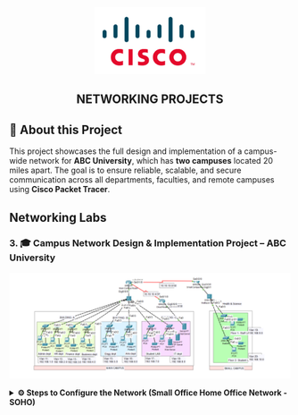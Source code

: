 <p align="center">
    <img src="./cisco-logo.png" alt="Logo" width="200">
</p>

<h2 align="center"> NETWORKING PROJECTS</h2>

## 📝 About this Project

This project showcases the full design and implementation of a campus-wide network for **ABC University**, which has **two campuses** located 20 miles apart. The goal is to ensure reliable, scalable, and secure communication across all departments, faculties, and remote campuses using **Cisco Packet Tracer**.

## Networking Labs

### 3. 🎓 Campus Network Design & Implementation Project – ABC University
<p align="center">
    <img src="./University Campus Network Design & Implementation.png" alt="University Campus Network Design & Implementation">
</p>

<details>
<summary><strong>⚙️ Steps to Configure the Network (Small Office Home Office Network - SOHO)</strong></summary>

<br>

## 🏫 Network Overview

- **Main Campus**:
  - **Building A**: Admin departments (Management, HR, Finance) + Faculty of Business
  - **Building B**: Faculty of Engineering & Computing + Faculty of Art & Design
  - **Building C**: Student Labs + IT Department (hosts Web Server and internal services)

- **Smaller Campus**:
  - Faculty of Health & Sciences (Staff & Student Labs on different floors)

---

## 🔧 Technologies Implemented

- ✅ Cisco Packet Tracer-based network simulation
- ✅ Hierarchical Network Design
- ✅ Subnetting and IP Addressing
- ✅ VLAN Creation and Management
- ✅ Inter-VLAN Routing (Router-on-a-Stick)
- ✅ RIP v2 Routing Protocol (Internal Routing)
- ✅ Static Routing (External Cloud Email Server)
- ✅ Router-based DHCP Server for dynamic IP allocation
- ✅ SSH for secure remote access to devices
- ✅ Port Security on switches
- ✅ Cloud connectivity simulation

---

## 📡 IP Addressing Scheme

Each VLAN represents a separate subnet:
| VLAN Name         | VLAN ID | Subnet         | Interface IP       |
|------------------|---------|----------------|--------------------|
| Management        | 10      | 10.0.10.0/24   | 10.0.10.1          |
| HR                | 20      | 10.0.20.0/24   | 10.0.20.1          |
| Finance           | 30      | 10.0.30.0/24   | 10.0.30.1          |
| Business          | 40      | 10.0.40.0/24   | 10.0.40.1          |
| Engineering       | 50      | 10.0.50.0/24   | 10.0.50.1          |
| Art & Design      | 60      | 10.0.60.0/24   | 10.0.60.1          |
| Student Labs      | 70      | 10.0.70.0/24   | 10.0.70.1          |
| IT Department     | 80      | 10.0.80.0/24   | 10.0.80.1          |
| Health Staff      | 90      | 10.0.90.0/24   | 10.0.90.1          |
| Health Students   | 100     | 10.0.100.0/24  | 10.0.100.1         |

---

## 🔐 Security Features

- **SSH access** to switches for secure remote management
- **Port Security** enabled on user ports to prevent unauthorized access
- **DHCP Exclusions** to reserve gateway IPs
- **Separation of network traffic** via VLANs and subnets

---

## ⚙️ Configuration Components

- **VLANs** and port assignments on switches
- **Router-on-a-Stick** (subinterfaces for inter-VLAN routing)
- **DHCP Pools** per subnet
- **RIP v2** to share internal routing information
- **Static Route** to reach cloud-hosted Email Server
- **SSH + Port Security** for switch management
- **Tested Connectivity** via ping, traceroute, and console access

---

## 🧪 Testing & Verification

| Task                           | Command                        |
|--------------------------------|--------------------------------|
| View VLANs                     | `show vlan brief`             |
| View Routing Table             | `show ip route`               |
| Test IP Communication          | `ping <destination>`          |
| Check DHCP Address             | `ipconfig` on PCs             |
| Verify RIP                     | `show ip protocols`           |
| SSH to Switch                  | `ssh -l admin <switch IP>`    |
| Check Port Security            | `show port-security`          |

---

## 🗂 File Structure

